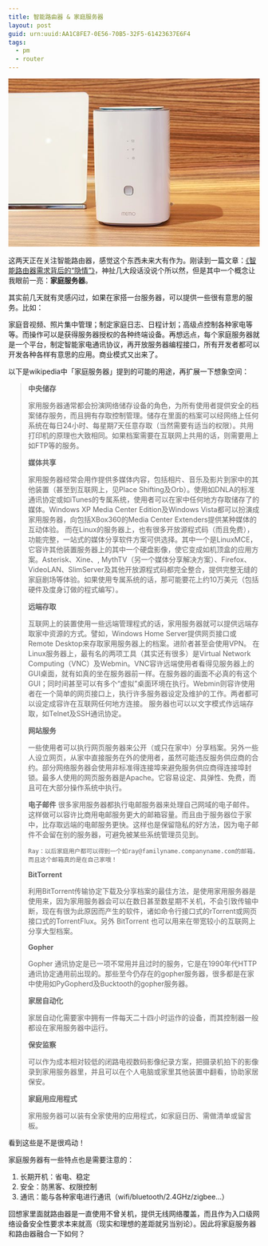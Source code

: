 ```yaml
---
title: 智能路由器 & 家庭服务器
layout: post
guid: urn:uuid:AA1C8FE7-0E56-70B5-32F5-61423637E6F4
tags:
  - pm
  - router
---
```


[![华为二季度上市的Android智能路由器 memo](/media/files/2014/03/huawei_memo.jpg)](/media/files/2014/03/huawei_memo.jpg#pirobox)

这两天正在关注智能路由器，感觉这个东西未来大有作为。刚读到一篇文章：[《智能路由器需求背后的“隐情”》](http://c.blog.sina.com.cn/profile.php?blogid=e36fa000890011rj)，神扯几大段话没说个所以然，但是其中一个概念让我眼前一亮：**家庭服务器**。

其实前几天就有灵感闪过，如果在家搭一台服务器，可以提供一些很有意思的服务。比如：

家庭音视频、照片集中管理；制定家庭日志、日程计划；高级点控制各种家电等等。而操作可以是获得服务器授权的各种终端设备。再想远点，每个家庭服务器就是一个平台，制定智能家电通讯协议，再开放服务器编程接口，所有开发者都可以开发各种各样有意思的应用。商业模式又出来了。

以下是wikipedia中「家庭服务器」提到的可能的用途，再扩展一下想象空间：

> **中央储存**
> 
> 家用服务器通常都会扮演网络储存设备的角色，为所有使用者提供安全的档案储存服务，而且拥有存取控制管理。储存在里面的档案可以经网络上任何系统在每日24小时、每星期7天任意存取（当然需要有适当的权限）。共用打印机的原理也大致相同。如果档案需要在互联网上共用的话，则需要用上如FTP等的服务。
> 
> **媒体共享**
> 
> 家用服务器经常会用作提供多媒体内容，包括相片、音乐及影片到家中的其他装置（甚至到互联网上，见Place Shifting及Orb）。使用如DNLA的标准通讯协定或如iTunes的专属系统，使用者可以在家中任何地方存取储存了的媒体。Windows XP Media Center Edition及Windows Vista都可以扮演成家用服务器，向包括XBox360的Media Center Extenders提供某种媒体的互动体验。
而在Linux的服务器上，也有很多开放源程式码（而且免费），功能完整，一站式的媒体分享软件方案可供选择。其中一个是LinuxMCE，它容许其他装置服务器上的其中一个硬盘影像，使它变成如机顶盒的应用方案。Asterisk、Xine、, MythTV（另一个媒体分享解决方案）、Firefox、VideoLAN、SlimServer及其他开放源程式码都完全整合，提供完整无缝的家庭剧场等体验。如果使用专属系统的话，那可能要花上约10万美元（包括硬件及度身订做的程式编写）。
> 
> **远端存取**
> 
> 互联网上的装置使用一些远端管理程式的话，家用服务器就可以提供远端存取家中资源的方式。譬如，Windows Home Server提供网页接口或 Remote Desktop来存取家用服务器上的档案。进阶者甚至会使用VPN。
在Linux服务器上，最有名的两项工具（其实还有很多）是Virtual Network Computing（VNC）及Webmin。VNC容许远端使用者看得见服务器上的GUI桌面，就有如真的坐在服务器前一样。在服务器的画面不必真的有这个GUI；同时间甚至可以有多个“虚拟”桌面环境在执行。Webmin则容许使用者在一个简单的网页接口上，执行许多服务器设定及维护的工作。两者都可以设定成容许在互联网任何地方连接。
服务器也可以以文字模式作远端存取，如Telnet及SSH通讯协定。
> 
> **网站服务**
> 
> 一些使用者可以执行网页服务器来公开（或只在家中）分享档案。另外一些人设立网页，从家中直接服务在外的使用者，虽然可能违反服务供应商的合约。部分网络服务器会使用非标准得连接埠来避免服务供应商得连接埠封锁。最多人使用的网页服务器是Apache。它容易设定、具弹性、免费，而且可在大部分操作系统中执行。
> 
> **电子邮件**
> 很多家用服务器都执行电邮服务器来处理自己网域的电子邮件。这样做可以容许比商用电邮服务更大的邮箱容量。而且由于服务器位于家中，比存取远端的电邮服务更快。这样也是保留隐私的好方法，因为电子邮件不会留在别的服务器，可避免被某些系统管理员见到。
> 
> `Ray：以后家庭用户都可以得到一个如ray@familyname.companyname.com的邮箱，而且这个邮箱真的是在自己家哦！`
> 
> **BitTorrent**
> 
> 利用BitTorrent传输协定下载及分享档案的最佳方法，是使用家用服务器是使用来，因为家用服务器会可以在数日甚至数星期不关机，不会引致传输中断，现在有很为此原因而产生的软件，诸如命令行接口式的rTorrent或网页接口式的TorrentFlux。另外 BitTorrent 也可以用来在带宽较小的互联网上分享大型档案。
> 
> **Gopher**
> 
> Gopher 通讯协定是已一项不常用并且过时的服务，它是在1990年代HTTP通讯协定通用前出现的。那些至今仍存在的gopher服务器，很多都是在家中使用如PyGopherd及Bucktooth的gopher服务器。
> 
> **家居自动化**
> 
> 家居自动化需要家中拥有一件每天二十四小时运作的设备，而其控制器一般都设在家用服务器中运行。
> 
> **保安监察**
> 
> 可以作为成本相对较低的闭路电视数码影像纪录方案，把摄录机拍下的影像录到家用服务器里，并且可以在个人电脑或家里其他装置中翻看，协助家居保安。
> 
> **家庭用应用程式**
> 
> 家用服务器可以装有全家使用的应用程式，如家庭日历、需做清单或留言板。

看到这些是不是很鸡动！

家庭服务器有一些特点也是需要注意的：

1. 长期开机：省电、稳定
2. 安全：防黑客、权限控制
3. 通讯：能与各种家电进行通讯（wifi/bluetooth/2.4GHz/zigbee...）

回想家里面就路由器是一直使用不曾关机，提供无线网络覆盖，而且作为入口级网络设备安全性要求本来就高（现实和理想的差距就另当别论）。因此将家庭服务器和路由器融合一下如何？